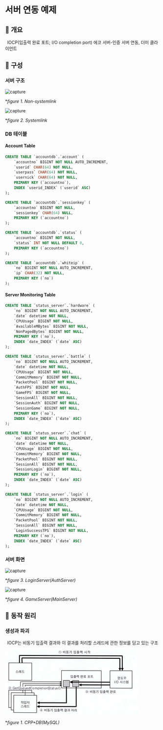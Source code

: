# 서버 연동 예제
## 📢 개요
 IOCP(입출력 완료 포트; I/O completion port) 에코 서버-인증 서버 연동, 더미 클라이언트

## 📌 구성
### 서버 구조
  ![capture](https://user-images.githubusercontent.com/18212066/77258063-84262d00-6cbb-11ea-840f-dfbfbc23be70.png)
  
  **figure 1. Non-systemlink*
  
  ![capture](https://user-images.githubusercontent.com/18212066/77206138-a1cb8900-6b39-11ea-857a-052d534c01a5.jpg)
  
  **figure 2. Systemlink*
  
### DB 테이블

#### Account Table
```sql
CREATE TABLE `accountdb`.`account` (
	`accountno` BIGINT NOT NULL AUTO_INCREMENT,
	`userid` CHAR(64) NOT NULL,
	`userpass` CHAR(64) NOT NULL,
	`usernick` CHAR(64) NOT NULL,	
	PRIMARY KEY (`accountno`),
	INDEX `userid_INDEX` (`userid` ASC)
);
```

```sql
CREATE TABLE `accountdb`.`sessionkey` (
	`accountno` BIGINT NOT NULL,
	`sessionkey` CHAR(64) NULL,
    PRIMARY KEY (`accountno`)
);
```

```sql
CREATE TABLE `accountdb`.`status` (
	`accountno` BIGINT NOT NULL,
	`status` INT NOT NULL DEFAULT 0,
	PRIMARY KEY (`accountno`)
);
```

```sql
CREATE TABLE `accountdb`.`whiteip` (
	`no` BIGINT NOT NULL AUTO_INCREMENT,
	`ip` CHAR(32) NOT NULL,
    PRIMARY KEY (`no`)
);
```

#### Server Monitoring Table

```sql
CREATE TABLE `status_server`.`hardware` (
	`no` BIGINT NOT NULL AUTO_INCREMENT,
	`date` datetime NOT NULL,
	`CPUUsage` BIGINT NOT NULL,
	`AvailableMBytes` BIGINT NOT NULL,
	`NonPagedBytes` BIGINT NOT NULL,
	PRIMARY KEY (`no`),
	INDEX `date_INDEX` (`date` ASC)
);
```

```sql
CREATE TABLE `status_server`.`battle` (
	`no` BIGINT NOT NULL AUTO_INCREMENT,
	`date` datetime NOT NULL,
	`CPUUsage` BIGINT NOT NULL,
	`CommitMemory` BIGINT NOT NULL,
	`PacketPool` BIGINT NOT NULL,
	`AuthFPS` BIGINT NOT NULL,
	`GameFPS` BIGINT NOT NULL,
	`SessionAll` BIGINT NOT NULL,
	`SessionAuth` BIGINT NOT NULL,
	`SessionGame` BIGINT NOT NULL,
	PRIMARY KEY (`no`),
	INDEX `date_INDEX` (`date` ASC)
);
```

```sql
CREATE TABLE `status_server`.`chat` (
	`no` BIGINT NOT NULL AUTO_INCREMENT,
	`date` datetime NOT NULL,
	`CPUUsage` BIGINT NOT NULL,
	`CommitMemory` BIGINT NOT NULL,
	`PacketPool` BIGINT NOT NULL,
	`SessionAll` BIGINT NOT NULL,
	`SessionLogin` BIGINT NOT NULL,
	PRIMARY KEY (`no`),
	INDEX `date_INDEX` (`date` ASC)
);
```

```sql
CREATE TABLE `status_server`.`login` (
	`no` BIGINT NOT NULL AUTO_INCREMENT,
	`date` datetime NOT NULL,
	`CPUUsage` BIGINT NOT NULL,
	`CommitMemory` BIGINT NOT NULL,
	`PacketPool` BIGINT NOT NULL,
	`SessionAll` BIGINT NOT NULL,
	`LoginSuccessTPS` BIGINT NOT NULL,
	PRIMARY KEY (`no`),
	INDEX `date_INDEX` (`date` ASC)
);
```


### 서버 화면

  ![capture](https://user-images.githubusercontent.com/18212066/77473272-8bcf0880-6e58-11ea-9391-2d0b9603e333.png)
  
  **figure 3. LoginServer(AuthServer)*
  
  ![capture](https://user-images.githubusercontent.com/18212066/77473276-8c679f00-6e58-11ea-93cd-cd927d06c6c2.png)
  
  **figure 4. GameServer(MainServer)*


## 📌 동작 원리

### 생성과 파괴

 IOCP는 비동기 입출력 결과와 이 결과를 처리할 스레드에 관한 정보를 담고 있는 구조
 
  ![capture](https://github.com/kbm0996/-Network-IOCP-EchoServerClient/blob/master/figure/3.png)
  
  **figure 1. CPP+DB(MySQL)*
